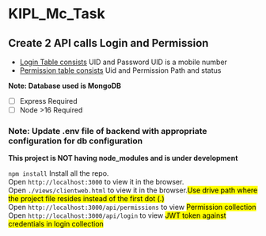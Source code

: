 <H1> KIPL_Mc_Task</H1>

<H2>Create 2 API calls Login and Permission</H2>

+ <U>Login Table consists</U> UID and Password
UID is a mobile number
+ <U>Permission table consists</U> Uid and Permission Path and status

<b>Note: Database used is MongoDB</b>
- [ ] Express Required
- [ ] Node >16 Required

<H3>Note: Update .env file of backend with appropriate configuration for db configuration</H3>

<strong>This project is NOT having node_modules and is under development</strong>

<code>npm install</code>
Install all the repo.<br>
Open <code>http://localhost:3000</code> to view it in the browser.<br>
Open <code>./views/clientweb.html</code> to view it in the browser.<mark>Use drive path where the project file resides instead of the first dot (.) </mark><br>
Open <code>http://localhost:3000/api/permissions</code> to view <mark>Permission collection</mark><br>
Open <code>http://localhost:3000/api/login</code> to view <mark>JWT token against credentials in login collection</mark><br>



